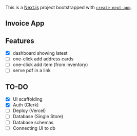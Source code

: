 This is a [Next.js](https://nextjs.org) project bootstrapped with [`create-next-app`](https://nextjs.org/docs/app/api-reference/cli/create-next-app).

## Invoice App

## Features

- [x] dashboard showing latest
- [ ] one-click add address cards
- [ ] one-click add item (from inventory)
- [ ] serve pdf in a link

## TO-DO

- [x] UI scaffolding
- [x] Auth (Clerk)
- [ ] Deploy (Vercel)
- [ ] Database (Single Store)
- [ ] Database schemas
- [ ] Connecting UI to db
